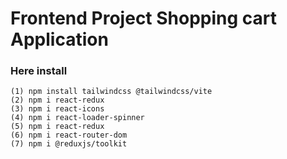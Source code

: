 # Frontend Project Shopping cart Application

### Here install

```
(1) npm install tailwindcss @tailwindcss/vite
(2) npm i react-redux
(3) npm i react-icons
(4) npm i react-loader-spinner
(5) npm i react-redux
(6) npm i react-router-dom
(7) npm i @reduxjs/toolkit
```
